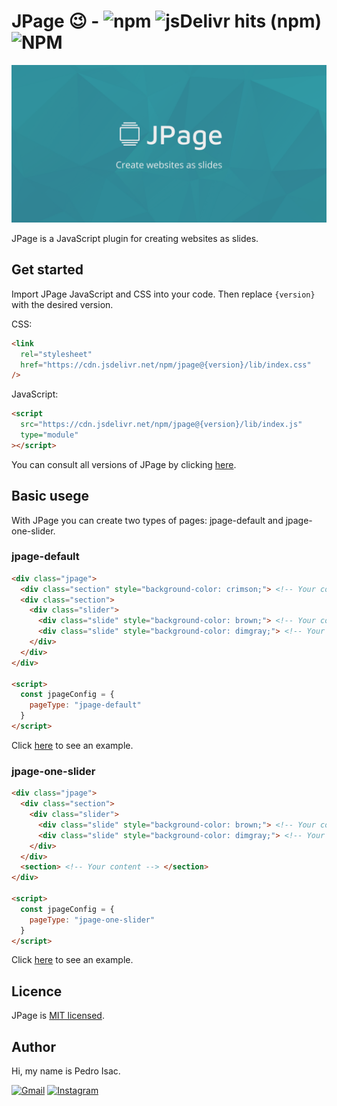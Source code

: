 # JPage 😉 - ![npm](https://img.shields.io/npm/v/jpage?color=018492) ![jsDelivr hits (npm)](https://img.shields.io/jsdelivr/npm/hy/jpage?color=018492) ![NPM](https://img.shields.io/npm/l/jpage?color=018492)

![JPage](./docs/images/jpage-cover.png)

JPage is a JavaScript plugin for creating websites as slides.

## Get started
Import JPage JavaScript and CSS into your code. Then replace `{version}` with the desired version.

CSS:
```html
<link
  rel="stylesheet"
  href="https://cdn.jsdelivr.net/npm/jpage@{version}/lib/index.css"
/>
```

JavaScript:
```html
<script
  src="https://cdn.jsdelivr.net/npm/jpage@{version}/lib/index.js"
  type="module"
></script>
```
You can consult all versions of JPage by clicking [here](https://www.npmjs.com/package/jpage).

## Basic usege
With JPage you can create two types of pages: jpage-default and jpage-one-slider.

### jpage-default
```html
<div class="jpage">
  <div class="section" style="background-color: crimson;"> <!-- Your content --> </div>
  <div class="section">
    <div class="slider">
      <div class="slide" style="background-color: brown;"> <!-- Your content --> </div>
      <div class="slide" style="background-color: dimgray;"> <!-- Your content --> </div>
    </div>
  </div>
</div>

<script>
  const jpageConfig = {
    pageType: "jpage-default"
  }
</script>
```
Click [here](https://pedro-isacss.github.io/jpage/examples/jpage-default.html) to see an example.

### jpage-one-slider
```html
<div class="jpage">
  <div class="section">
    <div class="slider">
      <div class="slide" style="background-color: brown;"> <!-- Your content --> </div>
      <div class="slide" style="background-color: dimgray;"> <!-- Your content --> </div>
    </div>
  </div>
  <section> <!-- Your content --> </section>
</div>

<script>
  const jpageConfig = {
    pageType: "jpage-one-slider"
  }
</script>
```
Click [here](https://pedro-isacss.github.io/jpage/examples/jpage-one-slider.html) to see an example.

## Licence
JPage is [MIT licensed](https://github.com/pedro-isacss/jpage/blob/master/LICENSE).

## Author
Hi, my name is Pedro Isac.

[![Gmail](https://img.shields.io/badge/Gmail-D14836?style=for-the-badge&logo=gmail&logoColor=white)](https://mail.google.com/mail/u/0/?to=ss.pedroisac@gmail.com&tf=cm)
[![Instagram](https://img.shields.io/badge/Instagram-E4405F?style=for-the-badge&logo=instagram&logoColor=white)](https://bit.ly/ss_pedroisac)

